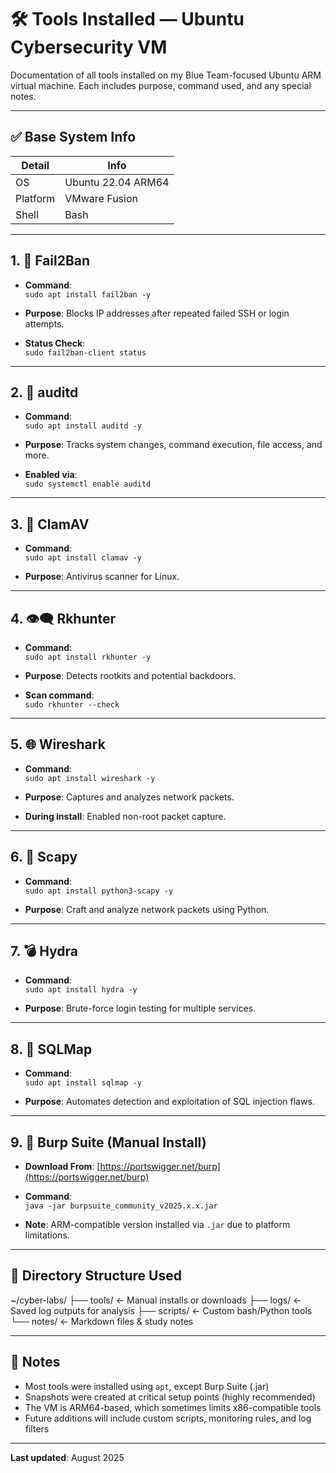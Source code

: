 # 🛠️ Tools Installed — Ubuntu Cybersecurity VM

Documentation of all tools installed on my Blue Team-focused Ubuntu ARM virtual machine. Each includes purpose, command used, and any special notes.

---

## ✅ Base System Info

| Detail         | Info               |
|----------------|--------------------|
| OS             | Ubuntu 22.04 ARM64 |
| Platform       | VMware Fusion      |
| Shell          | Bash               |

---

## 1. 🔐 Fail2Ban

- **Command**:  
  `sudo apt install fail2ban -y`

- **Purpose**: Blocks IP addresses after repeated failed SSH or login attempts.

- **Status Check**:  
  `sudo fail2ban-client status`

---

## 2. 📜 auditd

- **Command**:  
  `sudo apt install auditd -y`

- **Purpose**: Tracks system changes, command execution, file access, and more.

- **Enabled via**:  
  `sudo systemctl enable auditd`

---

## 3. 🧼 ClamAV

- **Command**:  
  `sudo apt install clamav -y`

- **Purpose**: Antivirus scanner for Linux.

---

## 4. 👁️‍🗨️ Rkhunter

- **Command**:  
  `sudo apt install rkhunter -y`

- **Purpose**: Detects rootkits and potential backdoors.

- **Scan command**:  
  `sudo rkhunter --check`

---

## 5. 🌐 Wireshark

- **Command**:  
  `sudo apt install wireshark -y`

- **Purpose**: Captures and analyzes network packets.

- **During install**: Enabled non-root packet capture.

---

## 6. 🧬 Scapy

- **Command**:  
  `sudo apt install python3-scapy -y`

- **Purpose**: Craft and analyze network packets using Python.

---

## 7. 💣 Hydra

- **Command**:  
  `sudo apt install hydra -y`

- **Purpose**: Brute-force login testing for multiple services.

---

## 8. 🐍 SQLMap

- **Command**:  
  `sudo apt install sqlmap -y`

- **Purpose**: Automates detection and exploitation of SQL injection flaws.

---

## 9. 🧪 Burp Suite (Manual Install)

- **Download From**: [https://portswigger.net/burp](https://portswigger.net/burp)

- **Command**:  
  `java -jar burpsuite_community_v2025.x.x.jar`

- **Note**: ARM-compatible version installed via `.jar` due to platform limitations.

---

## 📁 Directory Structure Used

~/cyber-labs/
├── tools/ ← Manual installs or downloads
├── logs/ ← Saved log outputs for analysis
├── scripts/ ← Custom bash/Python tools
└── notes/ ← Markdown files & study notes


---

## 📌 Notes

- Most tools were installed using `apt`, except Burp Suite (.jar)
- Snapshots were created at critical setup points (highly recommended)
- The VM is ARM64-based, which sometimes limits x86-compatible tools
- Future additions will include custom scripts, monitoring rules, and log filters

---

**Last updated**: August 2025  
